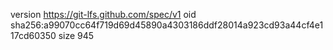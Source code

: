version https://git-lfs.github.com/spec/v1
oid sha256:a99070cc64f719d69d45890a4303186ddf28014a923cd93a44cf4e117cd60350
size 945
